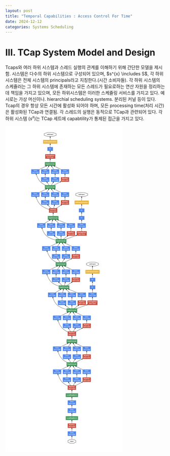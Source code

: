 ```yaml
---
layout: post
title: "Temporal Capabilities : Access Control For Time"
date: 2024-12-12
categories: Systems Scheduling
---
```


# III. TCap System Model and Design
Tcaps와 여러 하위 시스템과 스레드 실행의 관계를 이해하기 위해 간단한 모델을 제시함. 시스템은 다수의 하위 시스템으로 구성되어 있으며, $s^{x} \includes S$, 각 하위 시스템은 전체 시스템의 principals라고 지칭한다.(시간 소비자들). 각 하위 시스템의 스케쥴러는 그 하위 시스템에 존재하는 모든 스레드가
필요로하는 연산 자원을 정리하는데 책임을 가지고 있으며, 모든 하위시스템은 이러한 스케쥴링 서비스를 가지고 있다. 예시로는 가상 머신이나. hierarchial scheduling systems. 분리된 커널 등이 있다. Tcap의 경우 항상 모든 시간에 활성화 되어야 하며, 모든 processing time(처리 시간)은 활성화된
TCap과 연결됨. 각 스레드의 실행은 동적으로 TCap과 관련되어 있다. 각 하위 시스템 ($s^{x}$)는 TCap 세트에 capabtility가 통제된 접근을 가지고 있다. 

![](/images/InceptionNet/7.png)
